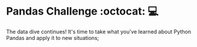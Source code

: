# Pandas Challenge :octocat: :computer:
The data dive continues! It's time to take what you've learned about Python Pandas and apply it to new situations; 
